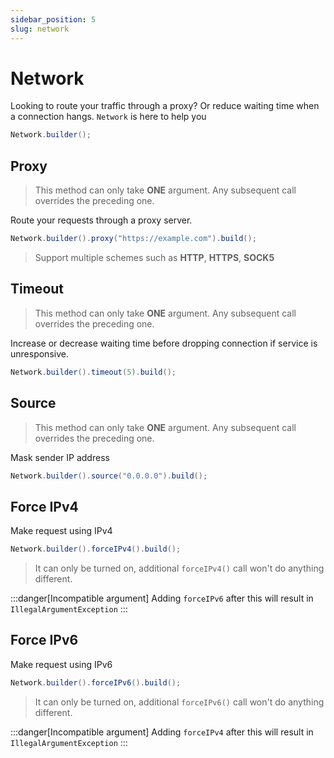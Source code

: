 ```yaml
---
sidebar_position: 5
slug: network
---
```


# Network

Looking to route your traffic through a proxy? Or reduce waiting time when a connection hangs. `Network` is here to help you

```java
Network.builder();
```

## Proxy
> This method can only take **ONE** argument. Any subsequent call overrides the preceding one.

Route your requests through a proxy server.

```java
Network.builder().proxy("https://example.com").build();
```

> Support multiple schemes such as **HTTP**, **HTTPS**, **SOCK5**

## Timeout
> This method can only take **ONE** argument. Any subsequent call overrides the preceding one.

Increase or decrease waiting time before dropping connection if service is unresponsive.

```java
Network.builder().timeout(5).build();
```

## Source
> This method can only take **ONE** argument. Any subsequent call overrides the preceding one.

Mask sender IP address

```java
Network.builder().source("0.0.0.0").build();
```

## Force IPv4

Make request using IPv4

```java
Network.builder().forceIPv4().build();
```

> It can only be turned on, additional `forceIPv4()` call won't do anything different.

:::danger[Incompatible argument]
Adding `forceIPv6` after this will result in `IllegalArgumentException`
:::

## Force IPv6

Make request using IPv6

```java
Network.builder().forceIPv6().build();
```

> It can only be turned on, additional `forceIPv6()` call won't do anything different.

:::danger[Incompatible argument]
Adding `forceIPv4` after this will result in `IllegalArgumentException`
:::